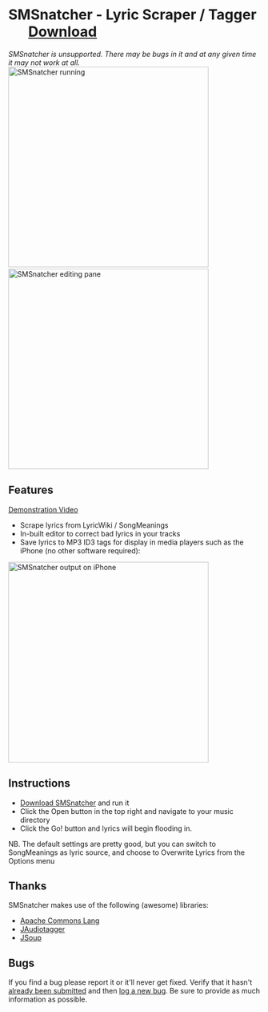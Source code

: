 SMSnatcher - Lyric Scraper / Tagger &nbsp;&nbsp;&nbsp;&nbsp;&nbsp;&nbsp;[Download][downloadlink]
=====
*SMSnatcher is unsupported. There may be bugs in it and at any given time it may not work at all.*
<img src="http://i.imgur.com/F8fJy.png" width="400" alt="SMSnatcher running" />&nbsp;&nbsp;&nbsp;&nbsp;<img src="http://i.imgur.com/Kk80e.png" width="400" alt="SMSnatcher editing pane" />

## Features
[Demonstration Video][video]

* Scrape lyrics from LyricWiki / SongMeanings
* In-built editor to correct bad lyrics in your tracks
* Save lyrics to MP3 ID3 tags for display in media players such as the iPhone (no other software required):

<img src="http://i.imgur.com/2sKW5.png" height="400" alt="SMSnatcher output on iPhone" />

## Instructions

* [Download SMSnatcher][downloadlink] and run it
* Click the Open button in the top right and navigate to your music directory
* Click the Go! button and lyrics will begin flooding in.

NB. The default settings are pretty good, but you can switch to SongMeanings as lyric source, and choose to Overwrite Lyrics from the Options menu 

## Thanks

SMSnatcher makes use of the following (awesome) libraries:

* [Apache Commons Lang][commonslang]
* [JAudiotagger][jaudiotagger]
* [JSoup][jsoup]

## Bugs

If you find a bug please report it or it'll never get fixed. 
Verify that it hasn't [already been submitted][issues] and then [log a new bug][newissue]. 
Be sure to provide as much information as possible.

[downloadlink]: https://github.com/downloads/joshschreuder/SMSnatcher/SMSnatcher.jar
[commonslang]: https://commons.apache.org/lang/
[jaudiotagger]: http://www.jthink.net/jaudiotagger/
[jsoup]: http://jsoup.org/
[issues]: https://github.com/joshschreuder/SMSnatcher/issues
[newissue]: https://github.com/joshschreuder/SMSnatcher/issues/new
[video]: https://www.youtube.com/watch?v=ElKbnnjB2mA